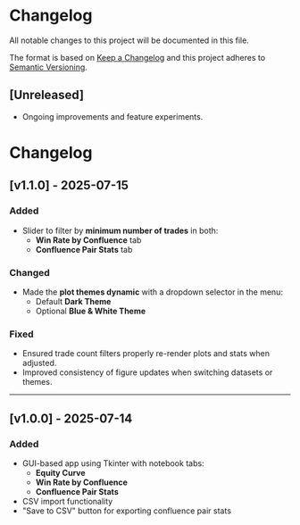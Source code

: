 # Changelog

All notable changes to this project will be documented in this file.

The format is based on [Keep a Changelog](https://keepachangelog.com/en/1.0.0/)
and this project adheres to [Semantic Versioning](https://semver.org/spec/v2.0.0.html).

## [Unreleased]
- Ongoing improvements and feature experiments.

# Changelog

## [v1.1.0] - 2025-07-15

### Added
- Slider to filter by **minimum number of trades** in both:
  - **Win Rate by Confluence** tab
  - **Confluence Pair Stats** tab

### Changed
- Made the **plot themes dynamic** with a dropdown selector in the menu:
  - Default **Dark Theme**
  - Optional **Blue & White Theme**

### Fixed
- Ensured trade count filters properly re-render plots and stats when adjusted.
- Improved consistency of figure updates when switching datasets or themes.

---

## [v1.0.0] - 2025-07-14

### Added
- GUI-based app using Tkinter with notebook tabs:
  - **Equity Curve**
  - **Win Rate by Confluence**
  - **Confluence Pair Stats**
- CSV import functionality
- "Save to CSV" button for exporting confluence pair stats

